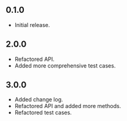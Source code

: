 ## 0.1.0

* Initial release.

## 2.0.0

* Refactored API.
* Added more comprehensive test cases.

## 3.0.0

* Added change log.
* Refactored API and added more methods.
* Refactored test cases.